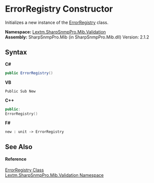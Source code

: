 # ErrorRegistry Constructor 
 

Initializes a new instance of the <a href="T_Lextm_SharpSnmpPro_Mib_Validation_ErrorRegistry">ErrorRegistry</a> class.

**Namespace:**&nbsp;<a href="N_Lextm_SharpSnmpPro_Mib_Validation">Lextm.SharpSnmpPro.Mib.Validation</a><br />**Assembly:**&nbsp;SharpSnmpPro.Mib (in SharpSnmpPro.Mib.dll) Version: 2.1.2

## Syntax

**C#**<br />
``` C#
public ErrorRegistry()
```

**VB**<br />
``` VB
Public Sub New
```

**C++**<br />
``` C++
public:
ErrorRegistry()
```

**F#**<br />
``` F#
new : unit -> ErrorRegistry
```


## See Also


#### Reference
<a href="T_Lextm_SharpSnmpPro_Mib_Validation_ErrorRegistry">ErrorRegistry Class</a><br /><a href="N_Lextm_SharpSnmpPro_Mib_Validation">Lextm.SharpSnmpPro.Mib.Validation Namespace</a><br />